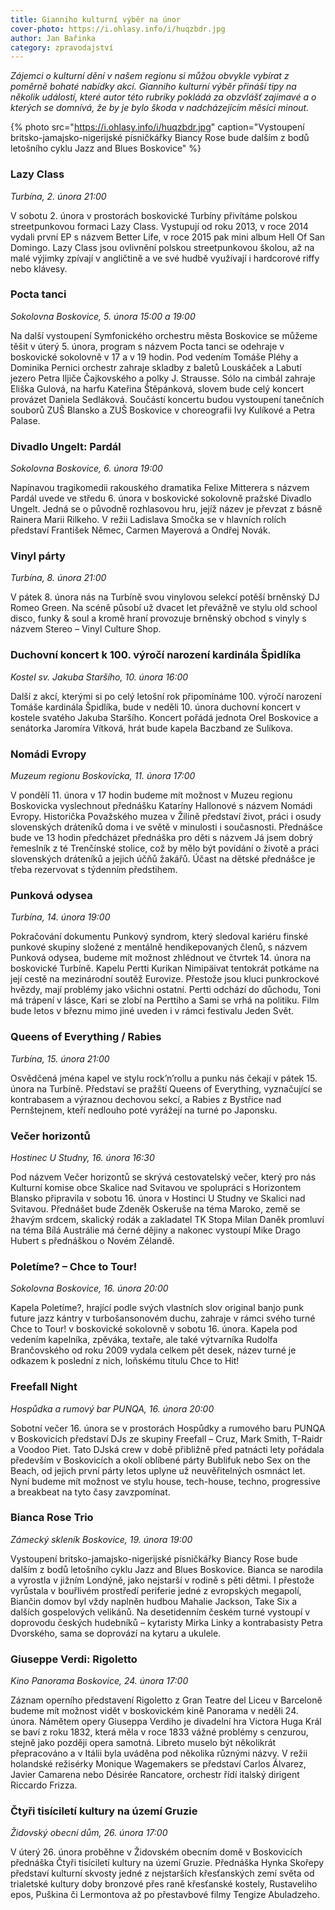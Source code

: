 ```yaml
---
title: Gianniho kulturní výběr na únor
cover-photo: https://i.ohlasy.info/i/huqzbdr.jpg
author: Jan Bařinka
category: zpravodajství
---
```


*Zájemci o kulturní dění v našem regionu si můžou obvykle vybírat z poměrně bohaté nabídky akcí. Gianniho kulturní výběr přináší tipy na několik událostí, které autor této rubriky pokládá za obzvlášť zajímavé a o kterých se domnívá, že by je bylo škoda v nadcházejícím měsíci minout.*

{% photo src="https://i.ohlasy.info/i/huqzbdr.jpg" caption="Vystoupení britsko-jamajsko-nigerijské písničkářky Biancy Rose bude dalším z bodů letošního cyklu Jazz and Blues Boskovice" %}

### Lazy Class

*Turbína, 2. února 21:00*

V sobotu 2. února v prostorách boskovické Turbíny přivítáme polskou streetpunkovou formaci Lazy Class. Vystupují od roku 2013, v roce 2014 vydali první EP s názvem Better Life, v roce 2015 pak mini album Hell Of San Domingo. Lazy Class jsou ovlivnění polskou streetpunkovou školou, až na malé výjimky zpívají v angličtině a ve své hudbě využívají i hardcorové riffy nebo klávesy.

### Pocta tanci

*Sokolovna Boskovice, 5. února 15:00 a 19:00*

Na další vystoupení Symfonického orchestru města Boskovice se můžeme těšit v úterý 5. února, program s názvem Pocta tanci se odehraje v boskovické sokolovně v 17 a v 19 hodin. Pod vedením Tomáše Pléhy a Dominika Pernici orchestr zahraje skladby z baletů Louskáček a Labutí jezero Petra Iljiče Čajkovského a polky J. Strausse. Sólo na cimbál zahraje Eliška Gulová, na harfu Kateřina Štěpánková, slovem bude celý koncert provázet Daniela Sedláková. Součástí koncertu budou vystoupení tanečních souborů ZUŠ Blansko a ZUŠ Boskovice v choreografii Ivy Kulíkové a Petra Palase.

### Divadlo Ungelt: Pardál

*Sokolovna Boskovice, 6. února 19:00*

Napínavou tragikomedii rakouského dramatika Felixe Mitterera s názvem Pardál uvede ve středu 6. února v boskovické sokolovně pražské Divadlo Ungelt. Jedná se o původně rozhlasovou hru, jejíž název je převzat z básně Rainera Marii Rilkeho. V režii Ladislava Smočka se v hlavních rolích představí František Němec, Carmen Mayerová a Ondřej Novák.

### Vinyl párty

*Turbína, 8. února 21:00*

V pátek 8. února nás na Turbíně svou vinylovou selekcí potěší brněnský DJ Romeo Green. Na scéně působí už dvacet let převážně ve stylu old school disco, funky & soul a kromě hraní provozuje brněnský obchod s vinyly s názvem Stereo – Vinyl Culture Shop.

### Duchovní koncert k 100. výročí narození kardinála Špidlíka

*Kostel sv. Jakuba Staršího, 10. února 16:00*

Další z akcí, kterými si po celý letošní rok připomínáme 100. výročí narození Tomáše kardinála Špidlíka, bude v neděli 10. února duchovní koncert v kostele svatého Jakuba Staršího. Koncert pořádá jednota Orel Boskovice a senátorka Jaromíra Vítková, hrát bude kapela Baczband ze Sulíkova.

### Nomádi Evropy

*Muzeum regionu Boskovicka, 11. února 17:00*

V pondělí 11. února v 17 hodin budeme mít možnost v Muzeu regionu Boskovicka vyslechnout přednášku Kataríny Hallonové s názvem Nomádi Evropy. Historička Považského muzea v Žilině představí život, práci i osudy slovenských dráteníků doma i ve světě v minulosti i současnosti. Přednášce bude ve 13 hodin předcházet přednáška pro děti s názvem Já jsem dobrý řemeslník z té Trenčínské stolice, což by mělo být povídání o životě a práci slovenských dráteníků a jejich účňů žakářů. Účast na dětské přednášce je třeba rezervovat s týdenním předstihem.

### Punková odysea

*Turbína, 14. února 19:00*

Pokračování dokumentu Punkový syndrom, který sledoval kariéru finské punkové skupiny složené z mentálně hendikepovaných členů, s názvem Punková odysea, budeme mít možnost zhlédnout ve čtvrtek 14. února na boskovické Turbíně. Kapelu Pertti Kurikan Nimipäivat tentokrát potkáme na její cestě na mezinárodní soutěž Eurovize. Přestože jsou kluci punkrockové hvězdy, mají problémy jako všichni ostatní. Pertti odchází do důchodu, Toni má trápení v lásce, Kari se zlobí na Perttiho a Sami se vrhá na politiku. Film bude letos v březnu mimo jiné uveden i v rámci festivalu Jeden Svět.

### Queens of Everything / Rabies

*Turbína, 15. února 21:00*

Osvědčená jména kapel ve stylu rock’n’rollu a punku nás čekají v pátek 15. února na Turbíně. Představí se pražští Queens of Everything, vyznačující se kontrabasem a výraznou dechovou sekcí, a Rabies z Bystřice nad Pernštejnem, kteří nedlouho poté vyrážejí na turné po Japonsku.

### Večer horizontů

*Hostinec U Studny, 16. února 16:30*

Pod názvem Večer horizontů se skrývá cestovatelský večer, který pro nás  Kulturní komise obce Skalice nad Svitavou ve spolupráci s Horizontem Blansko připravila v sobotu 16. února v Hostinci U Studny ve Skalici nad Svitavou. Přednášet bude Zdeněk Oskeruše na téma Maroko, země se žhavým srdcem, skalický rodák a zakladatel TK Stopa Milan Daněk promluví na téma Bílá Austrálie má černé dějiny a nakonec vystoupí Mike Drago Hubert s přednáškou o Novém Zélandě.

### Poletíme? – Chce to Tour!

*Sokolovna Boskovice, 16. února 20:00*

Kapela Poletíme?, hrající podle svých vlastních slov original banjo punk future jazz kántry v turbošansonovém duchu, zahraje v rámci svého turné Chce to Tour! v boskovické sokolovně v sobotu 16. února. Kapela pod vedením kapelníka, zpěváka, textaře, ale také výtvarníka Rudolfa Brančovského od roku 2009 vydala celkem pět desek, název turné je odkazem k poslední z nich, loňskému titulu Chce to Hit!

### Freefall Night

*Hospůdka a rumový bar PUNQA, 16. února 20:00*

Sobotní večer 16. února se v prostorách Hospůdky a rumového baru PUNQA v Boskovicích představí DJs ze skupiny Freefall – Cruz, Mark Smith, T-Raidr a Voodoo Piet. Tato DJská crew v době přibližně před patnácti lety pořádala především v Boskovicích a okolí oblíbené párty Bublifuk nebo Sex on the Beach, od jejich první párty letos uplyne už neuvěřitelných osmnáct let. Nyní budeme mít možnost ve stylu house, tech-house, techno, progressive a breakbeat na tyto časy zavzpomínat.

### Bianca Rose Trio

*Zámecký skleník Boskovice, 19. února 19:00*

Vystoupení britsko-jamajsko-nigerijské písničkářky Biancy Rose bude dalším z bodů letošního cyklu Jazz and Blues Boskovice. Bianca se narodila a vyrostla v jižním Londýně, jako nejstarší v rodině s pěti dětmi. I přestože vyrůstala v bouřlivém prostředí periferie jedné z evropských megapolí, Biančin domov byl vždy naplněn hudbou Mahalie Jackson, Take Six a dalších gospelových velikánů. Na desetidenním českém turné vystoupí v doprovodu českých hudebníků – kytaristy Mirka Linky a kontrabasisty Petra Dvorského, sama se doprovází na kytaru a ukulele.

### Giuseppe Verdi: Rigoletto

*Kino Panorama Boskovice, 24. února 17:00*

Záznam operního představení Rigoletto z Gran Teatre del Liceu v Barceloně budeme mít možnost vidět v boskovickém kině Panorama v neděli 24. února. Námětem opery Giuseppa Verdiho je divadelní hra Victora Huga Král se baví z roku 1832, která měla v roce 1833 vážné problémy s cenzurou, stejně jako později opera samotná. Libreto muselo být několikrát přepracováno a v Itálii byla uváděna pod několika různými názvy. V režii holandské režisérky Monique Wagemakers se představí Carlos Álvarez, Javier Camarena nebo Désirée Rancatore, orchestr řídí italský dirigent Riccardo Frizza.

### Čtyři tisíciletí kultury na území Gruzie

*Židovský obecní dům, 26. února 17:00*

V úterý 26. února proběhne v Židovském obecním domě v Boskovicích přednáška Čtyři tisíciletí kultury na území Gruzie. Přednáška Hynka Skořepy představí kulturní skvosty jedné z nejstarších křesťanských zemí světa od trialetské kultury doby bronzové přes raně křesťanské kostely, Rustaveliho epos, Puškina či Lermontova až po přestavbové filmy Tengize Abuladzeho.

